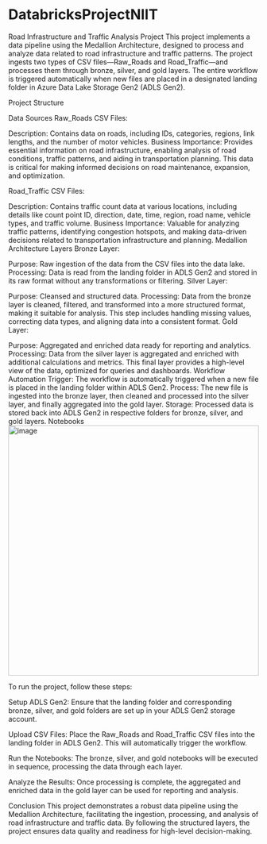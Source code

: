# DatabricksProjectNIIT
Road Infrastructure and Traffic Analysis Project
This project implements a data pipeline using the Medallion Architecture, designed to process and analyze data related to road infrastructure and traffic patterns. The project ingests two types of CSV files—Raw_Roads and Road_Traffic—and processes them through bronze, silver, and gold layers. The entire workflow is triggered automatically when new files are placed in a designated landing folder in Azure Data Lake Storage Gen2 (ADLS Gen2).

<h>Project Structure<h>

Data Sources
Raw_Roads CSV Files:

Description: Contains data on roads, including IDs, categories, regions, link lengths, and the number of motor vehicles.
Business Importance: Provides essential information on road infrastructure, enabling analysis of road conditions, traffic patterns, and aiding in transportation planning. This data is critical for making informed decisions on road maintenance, expansion, and optimization.

Road_Traffic CSV Files:

Description: Contains traffic count data at various locations, including details like count point ID, direction, date, time, region, road name, vehicle types, and traffic volume.
Business Importance: Valuable for analyzing traffic patterns, identifying congestion hotspots, and making data-driven decisions related to transportation infrastructure and planning.
Medallion Architecture Layers
Bronze Layer:

Purpose: Raw ingestion of the data from the CSV files into the data lake.
Processing: Data is read from the landing folder in ADLS Gen2 and stored in its raw format without any transformations or filtering.
Silver Layer:

Purpose: Cleansed and structured data.
Processing: Data from the bronze layer is cleaned, filtered, and transformed into a more structured format, making it suitable for analysis. This step includes handling missing values, correcting data types, and aligning data into a consistent format.
Gold Layer:

Purpose: Aggregated and enriched data ready for reporting and analytics.
Processing: Data from the silver layer is aggregated and enriched with additional calculations and metrics. This final layer provides a high-level view of the data, optimized for queries and dashboards.
<h>Workflow Automation<h>
Trigger: The workflow is automatically triggered when a new file is placed in the landing folder within ADLS Gen2.
Process: The new file is ingested into the bronze layer, then cleaned and processed into the silver layer, and finally aggregated into the gold layer.
Storage: Processed data is stored back into ADLS Gen2 in respective folders for bronze, silver, and gold layers.
<h>Notebooks<h>
<img width="504" alt="image" src="https://github.com/user-attachments/assets/d539ef26-ff65-4014-9f03-394c428a71ee">

To run the project, follow these steps:

Setup ADLS Gen2: Ensure that the landing folder and corresponding bronze, silver, and gold folders are set up in your ADLS Gen2 storage account.

Upload CSV Files: Place the Raw_Roads and Road_Traffic CSV files into the landing folder in ADLS Gen2. This will automatically trigger the workflow.

Run the Notebooks: The bronze, silver, and gold notebooks will be executed in sequence, processing the data through each layer.

Analyze the Results: Once processing is complete, the aggregated and enriched data in the gold layer can be used for reporting and analysis.

Conclusion
This project demonstrates a robust data pipeline using the Medallion Architecture, facilitating the ingestion, processing, and analysis of road infrastructure and traffic data. By following the structured layers, the project ensures data quality and readiness for high-level decision-making.

